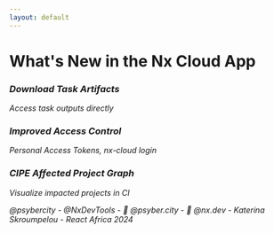 ```yaml
---
layout: default
---
```


# What's New in the Nx Cloud App

<div class="mt-12">
  <div class="grid grid-cols-3 gap-6">
    <div v-click class="feature-card">
      <i class="i-mdi-download text-4xl text-blue-500" />
      <h3 class="font-bold mt-4">Download Task Artifacts</h3>
      <p class="text-sm mt-2">Access task outputs directly</p>
    </div>
    <div v-click class="feature-card">
      <i class="i-mdi-shield-key text-4xl text-green-500" />
      <h3 class="font-bold mt-4">Improved Access Control</h3>
      <p class="text-sm mt-2">Personal Access Tokens, nx-cloud login</p>
    </div>
    <div v-click class="feature-card">
      <i class="i-mdi-graph text-4xl text-purple-500" />
      <h3 class="font-bold mt-4">CIPE Affected Project Graph</h3>
      <p class="text-sm mt-2">Visualize impacted projects in CI</p>
    </div>
  </div>
</div>

<div class="absolute bottom-4 left-0 right-0 text-gray-400 text-sm text-center">
  @psybercity - @NxDevTools - 🦋 @psyber.city - 🦋 @nx.dev - Katerina Skroumpelou - React Africa 2024
</div>

<style>
.feature-card {
  @apply p-6 rounded-lg border border-gray-200 dark:border-gray-700 text-center transition-all duration-200;
}
.feature-card:hover {
  @apply shadow-lg transform -translate-y-1;
}
</style>